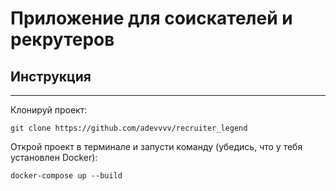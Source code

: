 # Приложение для соискателей и рекрутеров
## Инструкция
---
Клонируй проект:
```
git clone https://github.com/adevvvv/recruiter_legend
```
Открой проект в терминале и запусти команду (убедись, что у тебя установлен Docker):
```
docker-compose up --build
```
